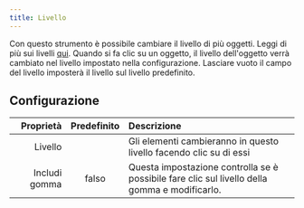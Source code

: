 ```yaml
---
title: Livello
---
```


Con questo strumento è possibile cambiare il livello di più oggetti. Leggi di più sui livelli [qui](../layers.md). Quando si fa clic su un oggetto, il livello dell'oggetto verrà cambiato nel livello impostato nella configurazione. Lasciare vuoto il campo del livello imposterà il livello sul livello predefinito.

## Configurazione

|     Proprietà | Predefinito | Descrizione                                                                                   |
| -------------:|:-----------:|:--------------------------------------------------------------------------------------------- |
|       Livello |             | Gli elementi cambieranno in questo livello facendo clic su di essi                            |
| Includi gomma |    falso    | Questa impostazione controlla se è possibile fare clic sul livello della gomma e modificarlo. |
